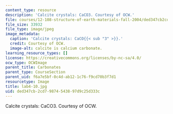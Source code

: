 ```yaml
---
content_type: resource
description: 'Calcite crystals: CaCO3. Courtesy of OCW.'
file: courses/12-108-structure-of-earth-materials-fall-2004/ded347cb2cd79874543897d9c25d333c_lab4-10.jpg
file_size: 33932
file_type: image/jpeg
image_metadata:
  caption: 'Calcite crystals: CaCO{{< sub "3" >}}.'
  credit: Courtesy of OCW.
  image-alt: calcite is calcium carbonate.
learning_resource_types: []
license: https://creativecommons.org/licenses/by-nc-sa/4.0/
ocw_type: OCWImage
parent_title: Carbonates
parent_type: CourseSection
parent_uid: f6a7e5bf-0c4d-ab12-1c76-f9cd70b3f7d1
resourcetype: Image
title: lab4-10.jpg
uid: ded347cb-2cd7-9874-5438-97d9c25d333c
---
```

Calcite crystals: CaCO3. Courtesy of OCW.